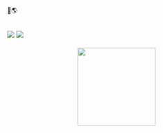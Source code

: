 🌱🌎
<div dir="ltr">
  
## [![](https://img.shields.io/badge/-php-777BB4?style=for-the-badge&logo=php&logoColor=white)](https://php.net) [![](https://img.shields.io/badge/-laravel-F05340?style=for-the-badge&logo=laravel&logoColor=white)](https://laravel.com)

<p align="center">
<a href="https://github.com/aminesmkhani">
  <img height="180em" src="https://github-readme-stats-eight-theta.vercel.app/api?username=aminesmkhani&show_icons=true&theme=algolia&include_all_commits=true&count_private=true"/>
</a>
</p>
